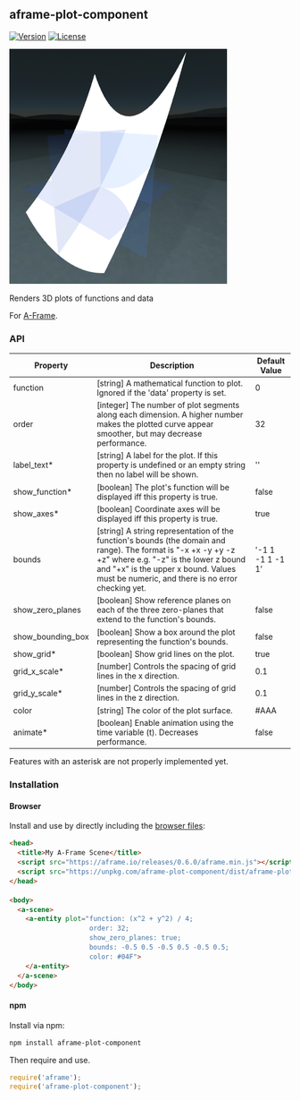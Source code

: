 ## aframe-plot-component

[![Version](http://img.shields.io/npm/v/aframe-plot-component.svg?style=flat-square)](https://npmjs.org/package/aframe-plot-component)
[![License](http://img.shields.io/npm/l/aframe-plot-component.svg?style=flat-square)](https://npmjs.org/package/aframe-plot-component)

![Plot thumbnail large](aframe-plot-component.png)

Renders 3D plots of functions and data

For [A-Frame](https://aframe.io).

### API

| Property           | Description                                                                       | Default Value    |
| ------------------ | --------------------------------------------------------------------------------- | ---------------- |
| function           | [string] A mathematical function to plot. Ignored if the 'data' property is set.  | 0                |
| order              | [integer] The number of plot segments along each dimension. A higher number makes the plotted curve appear smoother, but may decrease performance. | 32               |
| label_text\*       | [string] A label for the plot. If this property is undefined or an empty string then no label will be shown.  | ''               |
| show_function\*    | [boolean] The plot's function will be displayed iff this property is true.        | false            |
| show_axes\*        | [boolean] Coordinate axes will be displayed iff this property is true.            | true             |
| bounds             | [string] A string representation of the function's bounds (the domain and range). The format is "-x +x -y +y -z +z" where e.g. "-z" is the lower z bound and "+x" is the upper x bound. Values must be numeric, and there is no error checking yet. | '-1 1 -1 1 -1 1' |
| show_zero_planes   | [boolean] Show reference planes on each of the three zero-planes that extend to the function's bounds. | false            |
| show_bounding_box  | [boolean] Show a box around the plot representing the function's bounds.          | false            |
| show_grid\*        | [boolean] Show grid lines on the plot.                                            | true             |
| grid_x_scale\*     | [number] Controls the spacing of grid lines in the x direction.                   | 0.1              |
| grid_y_scale\*     | [number] Controls the spacing of grid lines in the z direction.                   | 0.1              |
| color              | [string] The color of the plot surface.                                           | #AAA             |
| animate\*          | [boolean] Enable animation using the time variable (t). Decreases performance.    | false            |

Features with an asterisk are not properly implemented yet.

### Installation

#### Browser

Install and use by directly including the [browser files](dist):

```html
<head>
  <title>My A-Frame Scene</title>
  <script src="https://aframe.io/releases/0.6.0/aframe.min.js"></script>
  <script src="https://unpkg.com/aframe-plot-component/dist/aframe-plot-component.min.js"></script>
</head>

<body>
  <a-scene>
    <a-entity plot="function: (x^2 + y^2) / 4;
                    order: 32;
                    show_zero_planes: true;
                    bounds: -0.5 0.5 -0.5 0.5 -0.5 0.5;
                    color: #04F">
    </a-entity>
  </a-scene>
</body>
```

<!-- If component is accepted to the Registry, uncomment this. -->
<!--
Or with [angle](https://npmjs.com/package/angle/), you can install the proper
version of the component straight into your HTML file, respective to your
version of A-Frame:

```sh
angle install aframe-plot-component
```
-->

#### npm

Install via npm:

```bash
npm install aframe-plot-component
```

Then require and use.

```js
require('aframe');
require('aframe-plot-component');
```
